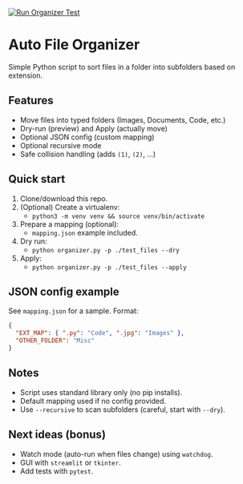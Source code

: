 [![Run Organizer Test](https://github.com/the-hitesh/auto-file-organizer/actions/workflows/test-run.yml/badge.svg)](https://github.com/<your-username>/auto-file-organizer/actions/workflows/test-run.yml)

# Auto File Organizer

Simple Python script to sort files in a folder into subfolders based on extension.

## Features
- Move files into typed folders (Images, Documents, Code, etc.)
- Dry-run (preview) and Apply (actually move)
- Optional JSON config (custom mapping)
- Optional recursive mode
- Safe collision handling (adds `(1)`, `(2)`, ...)

## Quick start
1. Clone/download this repo.
2. (Optional) Create a virtualenv:
   - `python3 -m venv venv && source venv/bin/activate`
3. Prepare a mapping (optional):
   - `mapping.json` example included.
4. Dry run:
   - `python organizer.py -p ./test_files --dry`
5. Apply:
   - `python organizer.py -p ./test_files --apply`

## JSON config example
See `mapping.json` for a sample. Format:
```json
{
  "EXT_MAP": { ".py": "Code", ".jpg": "Images" },
  "OTHER_FOLDER": "Misc"
}
```

## Notes
- Script uses standard library only (no pip installs).
- Default mapping used if no config provided.
- Use `--recursive` to scan subfolders (careful, start with `--dry`).

## Next ideas (bonus)
- Watch mode (auto-run when files change) using `watchdog`.
- GUI with `streamlit` or `tkinter`.
- Add tests with `pytest`.
